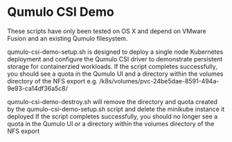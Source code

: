 # Qumulo CSI Demo

These scripts have only been tested on OS X and depend on VMware Fusion and an existing Qumulo filesystem.

qumulo-csi-demo-setup.sh is designed to deploy a single node Kubernetes deployment and configure the Qumulo CSI driver to demonstrate persistent storage for containerzied workloads.
If the script completes successfully, you should see a quota in the Qumulo UI and a directory within the volumes directory of the NFS export
e.g. /k8s/volumes/pvc-24be5dae-8591-494a-9e93-ca14df36a5c8/

qumulo-csi-demo-destroy.sh will remove the directory and quota created by the qumulo-csi-demo-setup.sh script and delete the minikube instance it deployed
If the script completes successfully, you should no longer see a quota in the Qumulo UI or a directory within the volumes directory of the NFS export